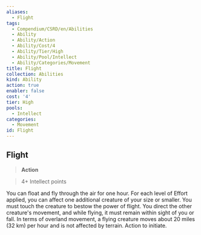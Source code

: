 ```yaml
---
aliases:
  - Flight
tags:
  - Compendium/CSRD/en/Abilities
  - Ability
  - Ability/Action
  - Ability/Cost/4
  - Ability/Tier/High
  - Ability/Pool/Intellect
  - Ability/Categories/Movement
title: Flight
collection: Abilities
kind: Ability
action: true
enabler: false
cost: '4'
tier: High
pools:
  - Intellect
categories:
  - Movement
id: Flight
---
```

## Flight    
>**Action**    
>4+ Intellect points  
    
You can float and fly through the air for one hour. For each level of Effort applied, you can affect one additional creature of your size or smaller. You must touch the creature to bestow the power of flight. You direct the other creature's movement, and while flying, it must remain within sight of you or fall. In terms of overland movement, a flying creature moves about 20 miles (32 km) per hour and is not affected by terrain. Action to initiate.

